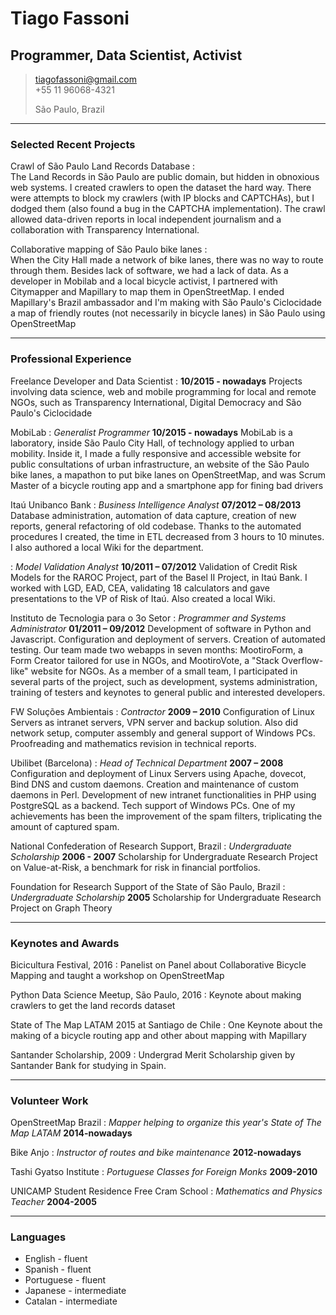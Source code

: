 # Tiago Fassoni
## Programmer, Data Scientist, Activist
> [tiagofassoni@gmail.com](tiagofassoni@gmail.com)  
> +55 11 96068-4321
>
> São Paulo, Brazil

------

### Selected Recent Projects

Crawl of São Paulo Land Records Database
:  
  The Land Records in São Paulo are public domain, but hidden in obnoxious web systems. I created crawlers to open the dataset the hard way. There were attempts to block my crawlers (with IP blocks and CAPTCHAs), but I dodged them (also found a bug in the CAPTCHA implementation). The crawl allowed data-driven reports in local independent journalism and a collaboration with Transparency International.


Collaborative mapping of São Paulo bike lanes
:  
  When the City Hall made a network of bike lanes, there was no way to route through them. Besides lack of software, we had a lack of data. As a developer in Mobilab and a local bicycle activist, I partnered with Citymapper and Mapillary to map them in OpenStreetMap. I ended Mapillary's Brazil ambassador and I'm making with São Paulo's Ciclocidade a map of friendly routes (not necessarily in bicycle lanes) in São Paulo using OpenStreetMap

------

### Professional Experience

Freelance Developer and Data Scientist
: __10/2015 - nowadays__
  Projects involving data science, web and mobile programming for local and remote NGOs, such as Transparency International, Digital Democracy and São Paulo's Ciclocidade


MobiLab
: *Generalist Programmer*
__10/2015 - nowadays__
  MobiLab is a laboratory, inside São Paulo City Hall, of technology applied to urban mobility. Inside it, I made a fully responsive and accessible website for public consultations of urban infrastructure, an website of the São Paulo bike lanes, a mapathon to put bike lanes on OpenStreetMap, and was Scrum Master of a bicycle routing app and a smartphone app for fining bad drivers

Itaú Unibanco Bank
: *Business Intelligence Analyst*
__07/2012 – 08/2013__
  Database administration, automation of data capture, creation of new reports, general refactoring of old codebase.
  Thanks to the automated procedures I created, the time in ETL decreased from 3 hours to 10 minutes. I also authored a local Wiki for the department.

: *Model Validation Analyst*
  __10/2011 – 07/2012__
  Validation of Credit Risk Models for the RAROC Project, part of the Basel II Project, in Itaú Bank.
  I worked with LGD, EAD, CEA, validating 18 calculators and gave presentations to the VP of Risk of Itaú.
  Also created a local Wiki.

Instituto de Tecnologia para o 3o Setor
: *Programmer and Systems Administrator*
__01/2011 – 09/2012__
  Development of software in Python and Javascript. Configuration and deployment of servers. Creation of automated testing.
  Our team made two webapps in seven months: MootiroForm, a Form Creator tailored for use in NGOs, and MootiroVote, a "Stack Overflow-like" website for NGOs. As a member of a small team, I participated in several parts of the project, such as development, systems administration, training of testers and keynotes to general public and interested developers.

FW Soluções Ambientais
: *Contractor*
__2009 – 2010__
  Configuration of Linux Servers as intranet servers, VPN server and backup solution. Also did network setup, computer assembly and general support of Windows PCs.
  Proofreading and mathematics revision in technical reports.

Ubilibet (Barcelona)
: *Head of Technical Department*
  __2007 – 2008__
  Configuration and deployment of Linux Servers using Apache, dovecot, Bind DNS and custom daemons. Creation and maintenance of custom daemons in Perl. Development of new intranet functionalities in PHP using PostgreSQL as a backend. Tech support of Windows PCs.
  One of my achievements has been the improvement of the spam filters, triplicating the amount of captured spam.

National Confederation of Research Support, Brazil
: *Undergraduate Scholarship*
  __2006 - 2007__
  Scholarship for Undergraduate Research Project on Value-at-Risk, a benchmark for risk in financial portfolios.

Foundation for Research Support of the State of São Paulo, Brazil
: *Undergraduate Scholarship*
  __2005__
  Scholarship for Undergraduate Research Project on Graph Theory

--------

### Keynotes and Awards

Bicicultura Festival, 2016
:  Panelist on Panel about Collaborative Bicycle Mapping and taught a workshop on OpenStreetMap

Python Data Science Meetup, São Paulo, 2016
: Keynote about making crawlers to get the land records dataset

State of The Map LATAM 2015 at Santiago de Chile
: One Keynote about the making of a bicycle routing app and other about mapping with Mapillary

Santander Scholarship, 2009
: Undergrad Merit Scholarship given by Santander Bank for studying in Spain.

--------

### Volunteer Work

OpenStreetMap Brazil
: *Mapper helping to organize this year's State of The Map LATAM*
__2014-nowadays__

Bike Anjo
: *Instructor of routes and bike maintenance*
__2012-nowadays__

Tashi Gyatso Institute
: *Portuguese Classes for Foreign Monks*
__2009-2010__

UNICAMP Student Residence Free Cram School
: *Mathematics and Physics Teacher*
  __2004-2005__

--------

### Languages

- English - fluent
- Spanish - fluent
- Portuguese - fluent
- Japanese - intermediate
- Catalan - intermediate
